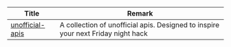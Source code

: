 | Title                             | Remark |
| --------- | ------ |
|[unofficial-apis](https://github.com/Rolstenhouse/unofficial-apis)|A collection of unofficial apis. Designed to inspire your next Friday night hack|